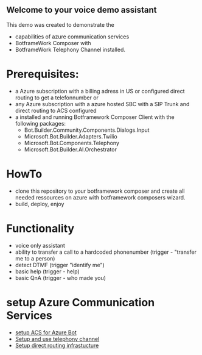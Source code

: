 ## Welcome to your voice demo assistant 

This demo was created to demonstrate the 
- capabilities of azure communication services 
- BotframeWork Composer with
- BotframeWork Telephony Channel installed.

# Prerequisites: 
- a Azure subscription with a billing adress in US or configured direct routing to get a telefonnumber or 
- any Azure subscription with a azure hosted SBC with a SIP Trunk and direct routing to ACS configured
- a installed and running Botframework Composer Client with the following packages:
    - Bot.Builder.Community.Components.Dialogs.Input
    - Microsoft.Bot.Builder.Adapters.Twilio
    - Microsoft.Bot.Components.Telephony
    - Microsoft.Bot.Builder.AI.Orchestrator

# HowTo
- clone this repository to your botframework composer and create all needed ressources on azure with botframework composers wizard.
- build, deploy, enjoy

# Functionality
- voice only assistant
- ability to transfer a call to a hardcoded phonenumber (trigger - "transfer me to a person)
- detect DTMF (trigger "identify me")
- basic help (trigger - help)
- basic QnA (trigger - who made you)

# setup Azure Communication Services
- [setup ACS for Azure Bot](https://docs.microsoft.com/en-us/azure/communication-services/quickstarts/telephony-sms/get-phone-number?pivots=platform-azp)
- [Setup and use telephony channel](https://github.com/microsoft/botframework-telephony/blob/main/README.md)
- [Setup direct routing infrastucture](https://docs.microsoft.com/en-us/azure/communication-services/concepts/telephony-sms/direct-routing-infrastructure)



